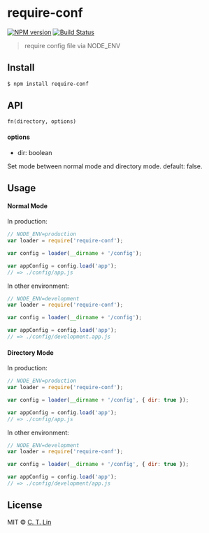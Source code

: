 # require-conf

[![NPM version][npm-image]][npm-url]
[![Build Status][travis-image]][travis-url]

> require config file via NODE_ENV

## Install

```sh
$ npm install require-conf
```

## API

`fn(directory, options)`

#### options

- dir: boolean

Set mode between normal mode and directory mode. default: false.

## Usage

#### Normal Mode

In production:

```js
// NODE_ENV=production
var loader = require('require-conf');

var config = loader(__dirname + '/config');

var appConfig = config.load('app');
// => ./config/app.js
```

In other environment:

```js
// NODE_ENV=development
var loader = require('require-conf');

var config = loader(__dirname + '/config');

var appConfig = config.load('app');
// => ./config/development.app.js
```

#### Directory Mode

In production:

```js
// NODE_ENV=production
var loader = require('require-conf');

var config = loader(__dirname + '/config', { dir: true });

var appConfig = config.load('app');
// => ./config/app.js
```

In other environment:

```js
// NODE_ENV=development
var loader = require('require-conf');

var config = loader(__dirname + '/config', { dir: true });

var appConfig = config.load('app');
// => ./config/development/app.js
```

## License
MIT © [C. T. Lin](https://github.com/chentsulin)

[npm-image]: https://img.shields.io/npm/v/require-conf.svg?style=flat-square
[npm-url]: https://npmjs.org/package/require-conf
[travis-image]: https://travis-ci.org/chentsulin/require-conf.svg
[travis-url]: https://travis-ci.org/chentsulin/require-conf
